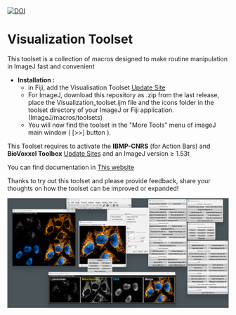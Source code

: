 [![DOI](https://zenodo.org/badge/335788925.svg)](https://zenodo.org/badge/latestdoi/335788925)

# Visualization Toolset

This toolset is a collection of macros designed to make routine manipulation in ImageJ fast and convenient

* __Installation :__
	- in Fiji, add the Visualisation Toolset [Update Site](https://imagej.net/update-sites/following)
	- For ImageJ, download this repository as .zip from the last release, place the Visualization_toolset.ijm file and the icons folder in the toolset directory of your ImageJ or Fiji application. (ImageJ/macros/toolsets)     
	- You will now find the toolset in the "More Tools" menu of imageJ main window ( [>>] button ).     

This Toolset requires to activate the __IBMP-CNRS__ (for Action Bars) and __BioVoxxel Toolbox__ [Update Sites](https://imagej.net/update-sites/following) and an ImageJ version ≥ 1.53t

You can find documentation in [This website](https://kwolby.notion.site/kwolby/Visualization-Toolset-4e0a4f2834494ba5a4865a99c6913323)

Thanks to try out this toolset and please provide feedback, share your thoughts on how the toolset can be improved or expanded!

![Image](screenshots/Viz_Toolset_snapshot.jpg)
